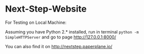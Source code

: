 # Next-Step-Website
For Testing on Local Machine:

Assuming you have Python 2.* installed, run in terminal
`python -m SimpleHTTPServer`
and go to page http://127.0.0.1:8000/

You can also find it on http://nextstep.paperplane.io/
